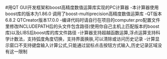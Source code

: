 #用QT GUI开发框架和boost高精度数值运算库实现的PC计算器
-本计算器使用boost库的版本为1.86.0 调用了boost-multiprecision高精度数值运算库
-QT版本6.8.2 QTCreator版本17.0.0
-编译代码时请自行在项目的computer.pro配置文件里修改INCLUDEPATH后的头文件包含路径(使用你自己主机上匹配版本的boost库)以及LIBS后boost库的库文件路径
-计算器支持超越函数运算,浮点运算支持科学计数法，支持弧度角度切换，支持界面换肤,可以清除或访问历史记录
-计算显示窗口不支持键盘输入计算公式,只能通过鼠标点击按钮方式输入,历史记录区域没有这一限制